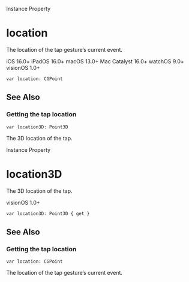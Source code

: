 Instance Property

# location

The location of the tap gesture’s current event.

iOS 16.0+  iPadOS 16.0+  macOS 13.0+  Mac Catalyst 16.0+  watchOS 9.0+
visionOS 1.0+

    
    
    var location: CGPoint

## See Also

### Getting the tap location

`var location3D: Point3D`

The 3D location of the tap.

Instance Property

# location3D

The 3D location of the tap.

visionOS 1.0+

    
    
    var location3D: Point3D { get }

## See Also

### Getting the tap location

`var location: CGPoint`

The location of the tap gesture’s current event.

